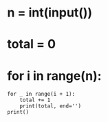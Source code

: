 # n = int(input())
# total = 0
# for i in range(n):
    for _ in range(i + 1):
        total += 1
        print(total, end='')
    print()
